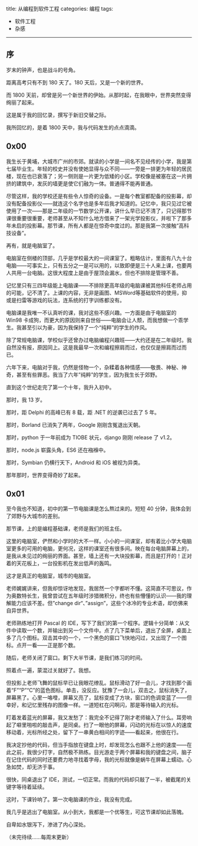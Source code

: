 title: 从编程到软件工程
categories: 编程
tags:
- 软件工程
- 杂感
---

## 序

岁末的钟声，也是战斗的号角。

距离高考只有不到 180 天了。180 天后，又是一个新的世界。

而 1800 天前，却曾是另一个新世界的伊始。从那时起，在我眼中，世界突然变得绚丽了起来。

这是属于我的回忆录，撰写于新旧交替之际。

我所回忆的，是着 1800 天中，我与代码发生的点点滴滴。

<!--more-->

## 0x00

我生长于黄埔，大城市广州的市郊。就读的小学是一间名不见经传的小学，我是第七届毕业生。年轻的校史并没有使她显得与众不同——一旁是一排更为年轻的居民楼，现在也已衰落了；另一侧则是一片更为低矮的小区。学校像是被塞在这一片拥挤的建筑中，发灰的墙更是使它们融为一体。普通得不能再普通。

尽管这样，我的学校还是有些令人惊奇的设备。一是每个教室都配备的投影幕，却没有配备投影仪——就连这个名字也是多年后我才知道的。记忆中，我只见过它被使用了一次——那是二年级的一节数学公开课，讲什么早已记不清了，只记得那节课很重要很重要，老师甚至从不知什么地方借来了一架光学投影仪，并啦下了那多年未启的投影幕。那节课，所有人都是在惊奇中度过的。那是我第一次接触“高科技设备”。

再有，就是电脑室了。

电脑室在侧楼的顶部，几乎是学校最大的一间课室了。粗略估计，里面有八九十台电脑——可事实上，只有五分之一是可以用的，以致即便是三十人来上课，也要两人共用一台电脑。这很大程度上是由于屋顶会漏水，但也不排除是管理不善。

记忆里只有三四年级能上电脑课——不排除更高年级的电脑课被其他科任老师占用的可能，记不清了。上课的内容，无非是画图、MSWord等基础软件的使用，抑或是扫雷等游戏的玩法，连系统的打字训练都没有。

电脑课是我唯一不认真听的课，我对这些不感兴趣。一方面是由于电脑室的 Win98 卡成狗，而更大的原因则来自世俗——电脑会让人颓，而我想做一个乖学生。我甚至引以为豪，因为我保持了一个“纯粹”的学生的作风。

除了常规电脑课，学校似乎还曾办过电脑编程兴趣班——大约还是在二年级时。我自然没有报，原因同上。这是我最早一次和编程擦肩而过，也仅仅是擦肩而过而已。

六年下来，电脑对于我，仍然是怪物一个，杂糅着各种情感——敬畏、神秘、神奇，甚至有些罪恶。我当了六年”纯粹”的学生，因为我生长于郊野。

直到这个世纪走完了第一个十年，我升入初中。

那时，我 13 岁。

那时，距 Delphi 的高峰已有 8 载，距 .NET 的逆袭已过去了 5 年。

那时，Borland 已消失了两年，Google 刚刚含冤退出天朝。

那时，python 于一年前成为 TIOBE 状元，django 刚刚 release 了 v1.2。

那时，node.js 崭露头角，ES6 还在襁褓中。

那时，Symbian 仍横行天下，Android 和 iOS 被视为异类。

那年那时，世界变得奇妙了起来。

## 0x01

至今我也不知道，初中的第一节电脑课是怎么熬过来的。短短 40 分钟，我体会到了郊野与大城市的差别。

那节课，上的是编程基础课，老师是我们的班主任。

这里的电脑室，俨然和小学时的大不一样。小小的一间课室，却有着比小学大电脑室更多的可用的电脑，更何况，这样的课室还有很多间。映在每台电脑屏幕上的，是我从未见过的绚丽的界面。甚至，墙上还有一大块投影幕，而且是打开的！正对着的天花板上，一台投影机在发出低声的轰鸣。

这才是真正的电脑室，城市的电脑室。

老师娓娓讲来，但我却惊讶地发现，我居然一个字都听不懂。这简直不可思议，作为奥数特长生，我曾尝试在五年级时涉猎微积分，终也有些懵懂的认识——我的理解能力应该不差。但”change dir“、”assign”，这些个冰冷的专业术语，却仿佛来自异世界。

老师熟练地打开 Pascal 的 IDE，写下了我们的第一个程序。逻辑十分简单：从文件中读取一个数，并输出到另一个文件中。点了几下菜单后，退出了全屏，桌面上多了几个图标。双击其中的一个，一个黑色的窗口飞快地闪过，又出现了一个图标。点开一看——正是那个数。

随后，老师关闭了窗口。剩下大半节课，是我们练习的时间。

照着点一遍，蒙混过关就好了。我想。

但投影上老师飞舞的鼠标早已让我眼花缭乱。鼠标滑动了好一会儿，才找到那个画着“F”“P”“C”的蓝色图标。单击，没反应。犹豫了一会儿，双击之，鼠标消失了，屏幕黑了。心里一咯噔，屏幕又亮了，鼠标变成了方块，窗口的色调变蓝了——但幸好，和记忆里残存的图像一样。一道短杠在闪啊闪，那是等待输入的光标。

盯着发着蓝光的屏幕，我又发愁了：我完全不记得了刚才老师输入了什么。耳旁响起了噼里啪啦的敲击声，是同桌。扫了一眼他的屏幕，闪动的光标在以惊人的速度移动着，光标所经之处，留下了一串黄白相间的字迹——看起来，他很在行。

我决定抄他的代码，但当手指放在键盘上时，却发现怎么也跟不上他的速度——在此之前，我很少打字，自然极不熟练。目光游走于两个屏幕和我的键盘之间，脑子在记住代码的同时还要费力地寻找着字母，我的光标就像是蜗牛在屏幕上蠕动。心急如焚，却无济于事。

很快，同桌退出了 IDE，测试，一切正常。而我的代码却只敲了一半，被截尾的关键字等待着延续。

这时，下课铃响了。第一次电脑课的作业，我没有完成。

我几乎是逃出了电脑室。从小到大，我都是一个优等生，可这节课却如此落魄。

自卑如水银泻下，渗进了内心深处。

（未完待续……每周末更新）
